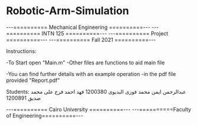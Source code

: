 # Robotic-Arm-Simulation
---========== Mechanical Engineering ==========---
---==========       INTN 125         ==========---
---==========        Project         ==========---
---==========       Fall 2021        ==========---

Instructions:

-To Start open "Main.m"
-Other files are functions to aid main file

-You can find further details with an example operation
-in the pdf file provided "Report.pdf"


Students:
عبدالرحمن ايمن محمد فوزى البديوى	1200380
فهد احمد فرج على محمد صديق	1200891

 

---==========   Cairo University   ==========---
---==========Faculty of Engineering==========---
